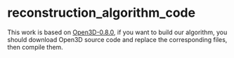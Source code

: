# reconstruction_algorithm_code

This work is based on [Open3D-0.8.0](https://github.com/isl-org/Open3D/releases/tag/v0.8.0), if you want to build our algorithm, you should download Open3D source code and replace the corresponding files, then compile them.
